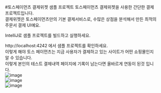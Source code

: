 #토스페이먼츠 결제위젯 샘플 프로젝트
토스페이먼츠 결제위젯을 사용한 간단한 결제 프로젝트입니다. <br/>
결제위젯은 토스페이먼츠만의 기본 결제서비스로, 수많은 상점을 분석해서 만든 최적의 주문서 결제 UI예요.<br/>

IntelliJ로 샘플 프로젝트를 빌드하고 실행하세요.<br/>

http://localhost:4242 에서 샘플 프로젝트를 확인하세요.
<br/>
이렇게 해야 토스 페이먼츠는 지금 사용자가 결제하고 있는 사이트가 어떤 쇼핑몰인지 알 수 있습니다.
<br/>
이렇게 본인의 테스트 결제내역 페이지에 기록이 남는다면 올바르게 연동이 된것 입니다.<br/>
![image](https://github.com/LeeKyeongYong/springToastTest/assets/81811670/ecefb61d-dfbe-4722-9a07-9911d0c8db91)
<br/>
![image](https://github.com/LeeKyeongYong/springToastTest/assets/81811670/e0c9ea11-d0a0-419b-a3f8-f033ab3599c6)
<br/>
![image](https://github.com/LeeKyeongYong/springToastTest/assets/81811670/c448bfc6-5a79-40bb-85bc-0c32d10fa8e7)

